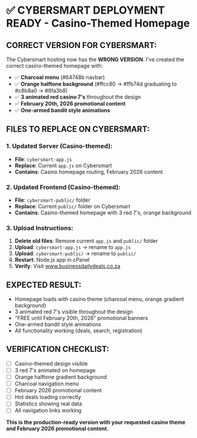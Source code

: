 # ✅ CYBERSMART DEPLOYMENT READY - Casino-Themed Homepage

## CORRECT VERSION FOR CYBERSMART:

The Cybersmart hosting now has the **WRONG VERSION**. I've created the correct casino-themed homepage with:

- ✅ **Charcoal menu** (#64748b navbar)
- ✅ **Orange halftone background** (#ffcc80 → #ffb74d graduating to #c8b8a0 → #8fa3b8)
- ✅ **3 animated red casino 7's** throughout the design
- ✅ **February 20th, 2026 promotional content**
- ✅ **One-armed bandit style animations**

## FILES TO REPLACE ON CYBERSMART:

### 1. Updated Server (Casino-themed):
- **File**: `cybersmart-app.js`
- **Replace**: Current `app.js` on Cybersmart
- **Contains**: Casino homepage routing, February 2026 content

### 2. Updated Frontend (Casino-themed):
- **File**: `cybersmart-public/` folder
- **Replace**: Current `public/` folder on Cybersmart
- **Contains**: Casino-themed homepage with 3 red 7's, orange background

### 3. Upload Instructions:
1. **Delete old files**: Remove current `app.js` and `public/` folder
2. **Upload**: `cybersmart-app.js` → rename to `app.js`
3. **Upload**: `cybersmart-public/` → rename to `public/`
4. **Restart**: Node.js app in cPanel
5. **Verify**: Visit www.businessdailydeals.co.za

## EXPECTED RESULT:
- Homepage loads with casino theme (charcoal menu, orange gradient background)
- 3 animated red 7's visible throughout the design
- "FREE until February 20th, 2026" promotional banners
- One-armed bandit style animations
- All functionality working (deals, search, registration)

## VERIFICATION CHECKLIST:
- [ ] Casino-themed design visible
- [ ] 3 red 7's animated on homepage
- [ ] Orange halftone gradient background
- [ ] Charcoal navigation menu
- [ ] February 2026 promotional content
- [ ] Hot deals loading correctly
- [ ] Statistics showing real data
- [ ] All navigation links working

**This is the production-ready version with your requested casino theme and February 2026 promotional content.**